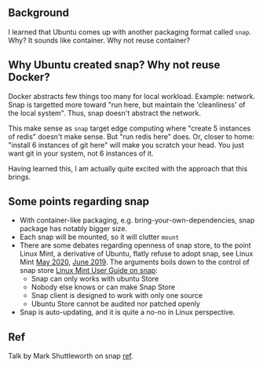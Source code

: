## Background

I learned that Ubuntu comes up with another packaging format called `snap`. 
Why?
It sounds like container.
Why not reuse container?

## Why Ubuntu created snap? Why not reuse Docker?

Docker abstracts few things too many for local workload.
Example: network.
Snap is targetted more toward "run here, but maintain the 'cleanliness' of the local system".
Thus, snap doesn't abstract the network.

This make sense as `snap` target edge computing where "create 5 instances of redis" doesn't make sense. But "run redis here" does.
Or, closer to home: "install 6 instances of git here" will make you scratch your head.
You just want git in your system, not 6 instances of it.

Having learned this, I am actually quite excited with the approach that this brings.

## Some points regarding snap

* With container-like packaging, e.g. bring-your-own-dependencies, snap package has notably bigger size.
* Each snap will be mounted, so it will clutter `mount`
* There are some debates regarding openness of snap store, to the point Linux Mint, a derivative of Ubuntu, flatly refuse to adopt snap, see Linux Mint [May 2020](https://blog.linuxmint.com/?p=3906),
[June 2019](https://blog.linuxmint.com/?p=3766).
The arguments boils down to the control of snap store [Linux Mint User Guide on snap](https://linuxmint-user-guide.readthedocs.io/en/latest/snap.html):
  * Snap can only works with ubuntu Store
  * Nobody else knows or can make Snap Store
  * Snap client is designed to work with only one source
  * Ubuntu Store cannot be audited nor patched openly
* Snap is auto-updating, and it is quite a no-no in Linux perspective.

## Ref

Talk by Mark Shuttleworth on snap [ref](https://www.youtube.com/watch?v=0z3yusiCOCk).